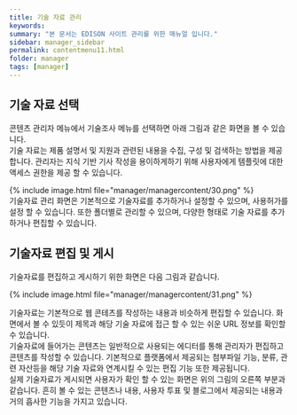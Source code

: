```yaml
---
title: 기술 자료 관리
keywords:
summary: "본 문서는 EDISON 사이트 관리를 위한 매뉴얼 입니다."
sidebar: manager_sidebar
permalink: contentmenu11.html
folder: manager
tags: [manager]
---
```


## 기술 자료 선택
콘텐츠 관리자 메뉴에서 기술조사 메뉴를 선택하면 아래 그림과 같은 화면을 볼 수 있습니다.<br>
기술 자료는 제품 설명서 및 지원과 관련된 내용을 수집, 구성 및 검색하는 방법을 제공합니다. 관리자는 지식 기반 기사 작성을 용이하게하기 위해 사용자에게 템플릿에 대한 액세스 권한을 제공 할 수 있습니다.<br>

{% include image.html file="manager/managercontent/30.png" %}<br>
기술자료 관리 화면은 기본적으로 기술자료를 추가하거나 설정할 수 있으며, 사용허가를 설정 할 수 있습니다. 또한 폴더별로 관리할 수 있으며, 다양한 형태로 기술 자료를 추가하거나 편집할 수 있습니다.

## 기술자료 편집 및 게시
기술자료를 편집하고 게시하기 위한 화면은 다음 그림과 같습니다.<br>

{% include image.html file="manager/managercontent/31.png" %}<br>

기술자료는 기본적으로 웹 콘테츠를 작성하는 내용과 비슷하게 편집할 수 있습니다. 화면에서 볼 수 있듯이 제목과 해당 기술 자료에 접근 할 수 있는 쉬운 URL 정보를 확인할 수 있습니다.<br>
기술자료에 들어가는 콘텐츠는 일반적으로 사용되는 에디터를 통해 관리자가 편집하고 콘텐츠를 작성할 수 있습니다. 기본적으로 플랫폼에서 제공되는 첨부파일 기능, 분류, 관련 자산등을 해당 기술 자료와 연계시킬 수 있는 편집 기능 또한 제공됩니다.<br>
실제 기술자료가 게시되면 사용자가 확인 할 수 있는 화면은 위의 그림의 오른쪽 부분과 같습니다. 흔히 볼 수 있는 콘텐츠나 내용, 사용자 투표 및 블로그에서 제공되는 내용과 거의 흡사한 기능을 가지고 있습니다.<br>
